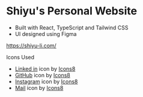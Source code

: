 # Shiyu's Personal Website

- Built with React, TypeScript and Tailwind CSS
- UI designed using Figma

https://shiyu-li.com/

Icons Used
- <a target="_blank" href="https://icons8.com/icon/447/linkedin">Linked in</a> icon by <a target="_blank" href="https://icons8.com">Icons8</a>
- <a target="_blank" href="https://icons8.com/icon/106564/github">GitHub</a> icon by <a target="_blank" href="https://icons8.com">Icons8</a>
- <a target="_blank" href="https://icons8.com/icon/32292/instagram">Instagram</a> icon by <a target="_blank" href="https://icons8.com">Icons8</a>
- <a target="_blank" href="https://icons8.com/icon/53388/mail">Mail</a> icon by <a target="_blank" href="https://icons8.com">Icons8</a>
